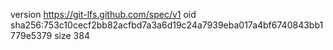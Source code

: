 version https://git-lfs.github.com/spec/v1
oid sha256:753c10cecf2bb82acfbd7a3a6d19c24a7939eba017a4bf6740843bb1779e5379
size 384
